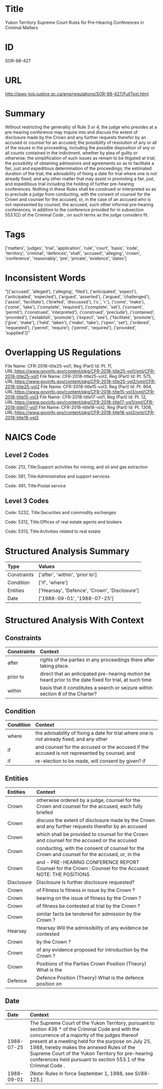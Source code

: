 # Title
Yukon Territory Supreme Court Rules for Pre-Hearing Conferences in Criminal Matters


# ID
SOR-88-427

# URL
http://laws-lois.justice.gc.ca/eng/regulations/SOR-88-427/FullText.html


# Summary
Without restricting the generality of Rule 3 or 4, the judge who presides at a pre-hearing conference may inquire into and discuss the extent of disclosure made by the Crown and any further requests therefor by an accused or counsel for an accused; the possibility of resolution of any or all of the issues in the proceeding, including the possible disposition of any or all counts contained in the indictment, whether by plea of guilty or otherwise; the simplification of such issues as remain to be litigated at trial; the possibility of obtaining admissions and agreements so as to facilitate a fair, just and expeditious determination of the proceedings; the estimated duration of the trial; the advisability of fixing a date for trial where one is not already fixed; and any other matter that may assist in promoting a fair, just, and expeditious trial including the holding of further pre-hearing conferences.
Nothing in these Rules shall be construed or interpreted so as to preclude a judge from conducting, with the consent of counsel for the Crown and counsel for the accused, or, in the case of an accused who is not represented by counsel, the accused, such other informal pre-hearing conferences, in addition to the conference provided for in subsection 553.1(2) of the  Criminal Code , on such terms as the judge considers fit.


# Tags
['matters', 'judges', 'trial', 'application', 'rule', 'court', 'basis', 'code', 'territory', 'criminal', 'defences', 'shall', 'accused', 'alleging', 'crown', 'conference', 'reasonably', 'pre', 'private', 'evidence', 'dates']


# Inconsistent Words
"[('accused', 'alleged'), ('alleging', 'filed'), ('anticipated', 'expect'), ('anticipated', 'expected'), ('argued', 'asserted'), ('argued', 'challenged'), ('assist', 'facilitate'), ('briefed', 'discussed'), ('c.', 'r.'), ('come', 'make'), ('come', 'take'), ('complete', 'required'), ('complete', 'set'), ('consent', 'permit'), ('construed', 'interpreted'), ('construed', 'preclude'), ('contained', 'provided'), ('establish', 'promote'), ('expect', 'see'), ('facilitate', 'promote'), ('give', 'make'), ('held', 'taken'), ('make', 'take'), ('open', 'set'), ('ordered', 'requested'), ('permit', 'require'), ('permit', 'required'), ('provided', 'supplied')]"


# Overlapping US Regulations
File Name: CFR-2018-title25-vol1, Reg (Part) Id: Pt. 11, URL:https://www.govinfo.gov/content/pkg/CFR-2018-title25-vol1/xml/CFR-2018-title25-vol1
File Name: CFR-2018-title25-vol2, Reg (Part) Id: Pt. 575, URL:https://www.govinfo.gov/content/pkg/CFR-2018-title25-vol2/xml/CFR-2018-title25-vol2
File Name: CFR-2018-title15-vol3, Reg (Part) Id: Pt. 904, URL:https://www.govinfo.gov/content/pkg/CFR-2018-title15-vol3/xml/CFR-2018-title15-vol3
File Name: CFR-2018-title17-vol1, Reg (Part) Id: Pt. 12, URL:https://www.govinfo.gov/content/pkg/CFR-2018-title17-vol1/xml/CFR-2018-title17-vol1
File Name: CFR-2018-title18-vol2, Reg (Part) Id: Pt. 1308, URL:https://www.govinfo.gov/content/pkg/CFR-2018-title18-vol2/xml/CFR-2018-title18-vol2



# NAICS Code
## Level 2 Codes
Code: 213, Title:Support activities for mining, and oil and gas extraction

Code: 561, Title:Administrative and support services

Code: 491, Title:Postal service




## Level 3 Codes
Code: 5232, Title:Securities and commodity exchanges

Code: 5312, Title:Offices of real estate agents and brokers

Code: 5313, Title:Activities related to real estate







# Structured Analysis Summary
| Type        | Values                                        |
|:------------|:----------------------------------------------|
| Constraints | ['after', 'within', 'prior to']               |
| Condition   | ['if', 'where']                               |
| Entities    | ['Hearsay', 'Defence', 'Crown', 'Disclosure'] |
| Date        | ['1988-09-01', '1988-07-25']                  |


# Structured Analysis With Context
 


## Constraints
| Constraints   | Context                                                                                                |
|:--------------|:-------------------------------------------------------------------------------------------------------|
| after         | rights of the parties in any proceedings there after  taking place.                                    |
| prior to      | direct that an anticipated pre-hearing motion be heard prior to the date fixed for trial, at such time |
| within        | basis that it constitutes a search or seizure within  section 8 of the Charter?                        |


## Condition
| Condition   | Context                                                                                      |
|:------------|:---------------------------------------------------------------------------------------------|
| where       | the advisability of fixing a date for trial where one is not already fixed; and any other    |
| if          | and counsel for the accused or the accused if the accused is not represented by counsel; and |
| if          | re-election to be made, will consent by given? if                                            |


## Entities
| Entities   | Context                                                                                                  |
|:-----------|:---------------------------------------------------------------------------------------------------------|
| Crown      | otherwise ordered by a judge, counsel for the Crown and counsel for the accused, each fully briefed      |
| Crown      | discuss the extent of disclosure made by the Crown and any further requests therefor by an accused       |
| Crown      | which shall be provided to counsel for the Crown and counsel for the accused or the accused              |
| Crown      | conducting, with the consent of counsel for the Crown and counsel for the accused, or, in the            |
| Crown      | and - PRE-HEARING CONFERENCE REPORT Counsel for the Crown : Counsel for the Accused: NOTE: THE POSITIONS |
| Disclosure | Disclosure  Is further disclosure requested?                                                             |
| Crown      | of Fitness Is fitness in issue by the Crown ?                                                            |
| Crown      | bearing on the issue of fitness by the Crown ?                                                           |
| Crown      | of fitness be contested at trial by the Crown ?                                                          |
| Crown      | similar facts be tendered for admission by the Crown ?                                                   |
| Hearsay    | Hearsay Will the admissibility of any evidence be contested                                              |
| Crown      | by the  Crown ?                                                                                          |
| Crown      | of any evidence proposed for introduction by the Crown ?                                                 |
| Crown      | Positions of the Parties  Crown  Position (Theory) What is the                                           |
| Defence    | Defence Position (Theory) What is the defence position on                                                |


## Date
| Date       | Context                                                                                                                                                                                                                                                                                                                                                                            |
|:-----------|:-----------------------------------------------------------------------------------------------------------------------------------------------------------------------------------------------------------------------------------------------------------------------------------------------------------------------------------------------------------------------------------|
| 1988-07-25 | The Supreme Court of the Yukon Territory, pursuant to section 438 *  of the  Criminal Code  and with the concurrence of a majority of the judges thereof present at a meeting held for the purpose on July 25, 1988, hereby makes the annexed  Rules of the Supreme Court of the Yukon Territory for pre-hearing conferences held pursuant to section 553.1 of the Criminal Code . |
| 1988-09-01 | [Note: Rules in force September 1, 1988,  see  SI/88-125.]                                                                                                                                                                                                                                                                                                                         |


